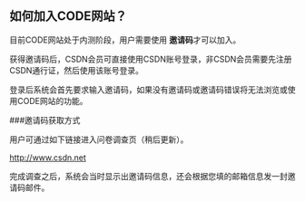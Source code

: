 ## 如何加入CODE网站？

目前CODE网站处于内测阶段，用户需要使用 **邀请码**才可以加入。

获得邀请码后，CSDN会员可直接使用CSDN账号登录，非CSDN会员需要先注册CSDN通行证，然后使用该账号登录。

登录后系统会首先要求输入邀请码，如果没有邀请码或邀请码错误将无法浏览或使用CODE网站的功能。

###邀请码获取方式

用户可通过如下链接进入问卷调查页（稍后更新）。

http://www.csdn.net

完成调查之后，系统会当时显示出邀请码信息，还会根据您填的邮箱信息发一封邀请码邮件。